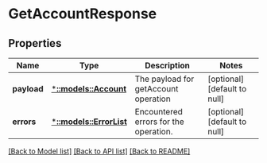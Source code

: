 # GetAccountResponse

## Properties
Name | Type | Description | Notes
------------ | ------------- | ------------- | -------------
**payload** | [***::models::Account**](Account.md) | The payload for getAccount operation | [optional] [default to null]
**errors** | [***::models::ErrorList**](ErrorList.md) | Encountered errors for the operation. | [optional] [default to null]

[[Back to Model list]](../README.md#documentation-for-models) [[Back to API list]](../README.md#documentation-for-api-endpoints) [[Back to README]](../README.md)


